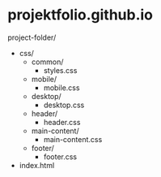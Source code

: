 # projektfolio.github.io

project-folder/
- css/
  - common/
    - styles.css
  - mobile/
    - mobile.css
  - desktop/
    - desktop.css
  - header/
    - header.css
  - main-content/
    - main-content.css
  - footer/
    - footer.css
- index.html